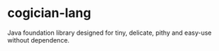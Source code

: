 # cogician-lang
Java foundation library designed for tiny, delicate, pithy and easy-use without dependence.
